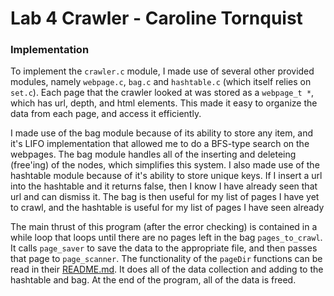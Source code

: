 # Lab 4 Crawler - Caroline Tornquist  

### Implementation

To implement the ```crawler.c``` module, I made use of several other provided modules, namely ```webpage.c```, ```bag.c``` and ```hashtable.c``` (which itself relies on ```set.c```). Each page that the crawler looked at was stored as a ```webpage_t *```, which has url, depth, and html elements. This made it easy to organize the data from each page, and access it efficiently. 

I made use of the bag module because of its ability to store any item, and it's LIFO implementation that allowed me to do a BFS-type search on the webpages. The bag module handles all of the inserting and deleteing (free'ing) of the nodes, which simplifies this system. I also made use of the hashtable module because of it's ability to store unique keys. If I insert a url into the hashtable and it returns false, then I know I have already seen that url and can dismiss it. The bag is then useful for my list of pages I have yet to crawl, and the hashtable is useful for my list of pages I have seen already

The main thrust of this program (after the error checking) is contained in a while loop that loops until there are no pages left in the bag ```pages_to_crawl```. It calls ```page_saver``` to save the data to the appropriate file, and then passes that page to ```page_scanner```. The functionality of the ```pageDir``` functions can be read in their [README.md](../common/README.md). It does all of the data collection and adding to the hashtable and bag. At the end of the program, all of the data is freed. 
